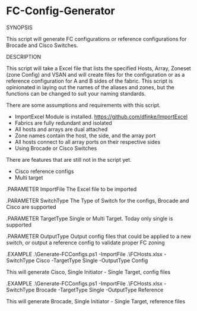 # FC-Config-Generator

SYNOPSIS

This script will generate FC configurations or reference configurations for Brocade and Cisco Switches. 

DESCRIPTION

This script will take a Excel file that lists the specified Hosts, Array, Zoneset (zone Config) and VSAN and will create files for the configuration or as a reference configuration for A and B sides of the fabric. 
This script is opinionated in laying out the names of the aliases and zones, but the functions can be changed to suit your naming standards. 

There are some assumptions and requirements with this script. 
* ImportExcel Module is installed. https://github.com/dfinke/ImportExcel
* Fabrics are fully redundant and isolated
* All hosts and arrays are dual attached
* Zone names contain the host, the side, and the array port
* All hosts connect to all array ports on their respective sides
* Using Brocade or Cisco Switches

There are features that are still not in the script yet. 
* Cisco reference configs
* Multi target

.PARAMETER ImportFile
The Excel file to be imported

.PARAMETER SwitchType
The Type of Switch for the configs, Brocade and Cisco are supported

.PARAMETER TargetType
Single or Multi Target. Today only single is supported

.PARAMETER OutputType
Output config files that could be applied to a new switch, or output a reference config to validate proper FC zoning

.EXAMPLE
 .\Generate-FCConfigs.ps1 -ImportFile .\FCHosts.xlsx -SwitchType Cisco -TargetType Single -OutputType Config

 This will generate Cisco, Single Initiator - Single Target, config files

.EXAMPLE
 .\Generate-FCConfigs.ps1 -ImportFile .\FCHosts.xlsx -SwitchType Brocade -TargetType Single -OutputType Reference

 This will generate Brocade, Single Initiator - Single Target, reference files

